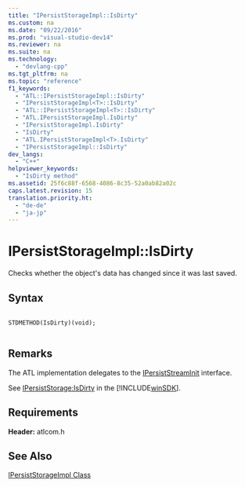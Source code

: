 ```yaml
---
title: "IPersistStorageImpl::IsDirty"
ms.custom: na
ms.date: "09/22/2016"
ms.prod: "visual-studio-dev14"
ms.reviewer: na
ms.suite: na
ms.technology: 
  - "devlang-cpp"
ms.tgt_pltfrm: na
ms.topic: "reference"
f1_keywords: 
  - "ATL::IPersistStorageImpl::IsDirty"
  - "IPersistStorageImpl<T>::IsDirty"
  - "ATL::IPersistStorageImpl<T>::IsDirty"
  - "ATL.IPersistStorageImpl.IsDirty"
  - "IPersistStorageImpl.IsDirty"
  - "IsDirty"
  - "ATL.IPersistStorageImpl<T>.IsDirty"
  - "IPersistStorageImpl::IsDirty"
dev_langs: 
  - "C++"
helpviewer_keywords: 
  - "IsDirty method"
ms.assetid: 25f6c88f-6568-4086-8c35-52a0ab82a02c
caps.latest.revision: 15
translation.priority.ht: 
  - "de-de"
  - "ja-jp"
---
```

# IPersistStorageImpl::IsDirty
Checks whether the object's data has changed since it was last saved.  
  
## Syntax  
  
```  
  
STDMETHOD(IsDirty)(void);  
  
```  
  
## Remarks  
 The ATL implementation delegates to the [IPersistStreamInit](http://msdn.microsoft.com/library/windows/desktop/ms682273) interface.  
  
 See [IPersistStorage:IsDirty](http://msdn.microsoft.com/library/windows/desktop/ms683910) in the [!INCLUDE[winSDK](../VS_csharp/includes/winsdk_md.md)].  
  
## Requirements  
 **Header:** atlcom.h  
  
## See Also  
 [IPersistStorageImpl Class](../VS_csharp/ipersiststorageimpl-class.md)